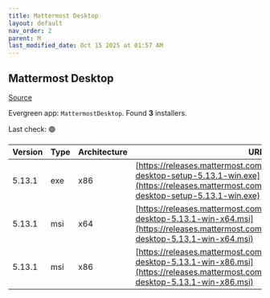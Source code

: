 ```yaml
---
title: Mattermost Desktop
layout: default
nav_order: 2
parent: M
last_modified_date: Oct 15 2025 at 01:57 AM
---
```


## Mattermost Desktop

[Source](https://github.com/mattermost/desktop)

Evergreen app: `MattermostDesktop`. Found **3** installers.

Last check: 🟢

| Version | Type | Architecture | URI                                                                                                                                                                              |
| ------- | ---- | ------------ | -------------------------------------------------------------------------------------------------------------------------------------------------------------------------------- |
| 5.13.1  | exe  | x86          | [https://releases.mattermost.com/desktop/5.13.1/mattermost-desktop-setup-5.13.1-win.exe](https://releases.mattermost.com/desktop/5.13.1/mattermost-desktop-setup-5.13.1-win.exe) |
| 5.13.1  | msi  | x64          | [https://releases.mattermost.com/desktop/5.13.1/mattermost-desktop-5.13.1-win-x64.msi](https://releases.mattermost.com/desktop/5.13.1/mattermost-desktop-5.13.1-win-x64.msi)     |
| 5.13.1  | msi  | x86          | [https://releases.mattermost.com/desktop/5.13.1/mattermost-desktop-5.13.1-win-x86.msi](https://releases.mattermost.com/desktop/5.13.1/mattermost-desktop-5.13.1-win-x86.msi)     |
